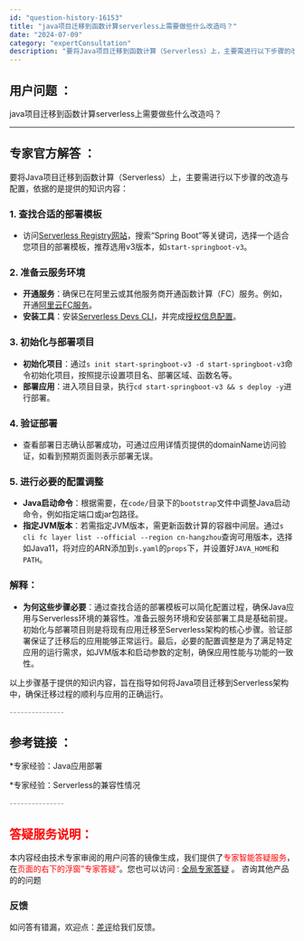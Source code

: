 ```yaml
---
id: "question-history-16153"
title: "java项目迁移到函数计算serverless上需要做些什么改造吗？"
date: "2024-07-09"
category: "expertConsultation"
description: "要将Java项目迁移到函数计算（Serverless）上，主要需进行以下步骤的改造与配置，依据的是提供的知识内容：### 1. **查找合适的部署模板**- 访问[Serverless Registry网站](http://www.devsapp.cn/application.html)，搜索“Sp"
---
```


## 用户问题 ： 
 java项目迁移到函数计算serverless上需要做些什么改造吗？  

---------------
## 专家官方解答 ：

要将Java项目迁移到函数计算（Serverless）上，主要需进行以下步骤的改造与配置，依据的是提供的知识内容：

### 1. **查找合适的部署模板**
- 访问[Serverless Registry网站](http://www.devsapp.cn/application.html)，搜索“Spring Boot”等关键词，选择一个适合您项目的部署模板，推荐选用v3版本，如`start-springboot-v3`。

### 2. **准备云服务环境**
- **开通服务**：确保已在阿里云或其他服务商开通函数计算（FC）服务。例如，开通[阿里云FC服务](https://www.aliyun.com/product/fc)。
- **安装工具**：安装[Serverless Devs CLI](https://www.serverless-devs.com/serverless-devs/install)，并完成[授权信息配置](https://docs.serverless-devs.com/fc/config)。

### 3. **初始化与部署项目**
- **初始化项目**：通过`s init start-springboot-v3 -d start-springboot-v3`命令初始化项目，按照提示设置项目名、部署区域、函数名等。
- **部署应用**：进入项目目录，执行`cd start-springboot-v3 && s deploy -y`进行部署。

### 4. **验证部署**
- 查看部署日志确认部署成功，可通过应用详情页提供的domainName访问验证，如看到预期页面则表示部署无误。

### 5. **进行必要的配置调整**
- **Java启动命令**：根据需要，在`code/`目录下的`bootstrap`文件中调整Java启动命令，例如指定端口或jar包路径。
- **指定JVM版本**：若需指定JVM版本，需更新函数计算的容器中间层。通过`s cli fc layer list --official --region cn-hangzhou`查询可用版本，选择如Java11，将对应的ARN添加到`s.yaml`的`props`下，并设置好`JAVA_HOME`和`PATH`。

### 解释：
- **为何这些步骤必要**：通过查找合适的部署模板可以简化配置过程，确保Java应用与Serverless环境的兼容性。准备云服务环境和安装部署工具是基础前提。初始化与部署项目则是将现有应用迁移至Serverless架构的核心步骤。验证部署保证了迁移后的应用能够正常运行。最后，必要的配置调整是为了满足特定应用的运行需求，如JVM版本和启动参数的定制，确保应用性能与功能的一致性。

以上步骤基于提供的知识内容，旨在指导如何将Java项目迁移到Serverless架构中，确保迁移过程的顺利与应用的正确运行。


<font color="#949494">---------------</font> 


## 参考链接 ：

*专家经验：Java应用部署 
 
 *专家经验：Serverless的兼容性情况 


 <font color="#949494">---------------</font> 
 


## <font color="#FF0000">答疑服务说明：</font> 

本内容经由技术专家审阅的用户问答的镜像生成，我们提供了<font color="#FF0000">专家智能答疑服务</font>，在<font color="#FF0000">页面的右下的浮窗”专家答疑“</font>。您也可以访问 : [全局专家答疑](https://answer.opensource.alibaba.com/docs/intro) 。 咨询其他产品的的问题

### 反馈
如问答有错漏，欢迎点：[差评](https://ai.nacos.io/user/feedbackByEnhancerGradePOJOID?enhancerGradePOJOId=16155)给我们反馈。
